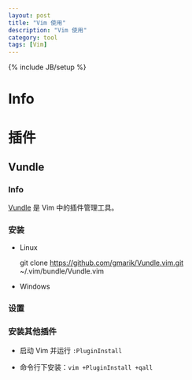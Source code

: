 ```yaml
---
layout: post
title: "Vim 使用"
description: "Vim 使用"
category: tool
tags: [Vim]
---
```

{% include JB/setup %}


# Info

# 插件

## Vundle

### Info

[Vundle](https://github.com/gmarik/Vundle.vim) 是 Vim 中的插件管理工具。

### 安装

* Linux

	git clone https://github.com/gmarik/Vundle.vim.git ~/.vim/bundle/Vundle.vim

* Windows


### 设置

### 安装其他插件

* 启动 Vim 并运行 `:PluginInstall`

* 命令行下安装：`vim +PluginInstall +qall`
